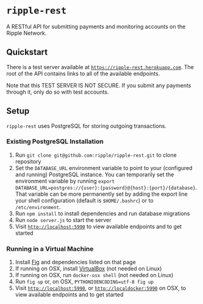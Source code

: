 # `ripple-rest`

A RESTful API for submitting payments and monitoring accounts on the Ripple Network.

## Quickstart

There is a test server available at [`https://ripple-rest.herokuapp.com`](https://ripple-rest.herokuapp.com). The root of the API contains links to all of the available endpoints.

Note that this TEST SERVER IS NOT SECURE. If you submit any payments through it, only do so with test accounts.

## Setup

`ripple-rest` uses PostgreSQL for storing outgoing transactions.

### Existing PostgreSQL Installation

1. Run `git clone git@github.com:ripple/ripple-rest.git` to clone repository
2. Set the `DATABASE_URL` environment variable to point to your (configured and running) PostgreSQL instance. You can temporarily set the environment variable by running `export DATABASE_URL=postgres://{user}:{password}@{host}:{port}/{database}`. That variable can be more permanently set by adding the export line your shell configuration (default is `$HOME/.bashrc`) or to `/etc/environment`.
3. Run `npm install` to install dependencies and run database migrations
4. Run `node server.js` to start the server
5. Visit [`http://localhost:5990`](http://localhost:5990) to view available endpoints and to get started

### Running in a Virtual Machine

1. Install [Fig](http://orchardup.github.io/fig/install.html) and dependencies listed on that page
2. If running on OSX, install [VirtualBox](https://www.virtualbox.org/wiki/Downloads) (not needed on Linux)
3. If running on OSX, run `docker-osx shell` (not needed on Linux)
4. Run `fig up` or, on OSX, `PYTHONIOENCODING=utf-8 fig up`
5. Visit [`http://localhost:5990`](http://localhost:5990), or [`http://localdocker:5990`](http://localdocker:5990) on OSX, to view available endpoints and to get started

